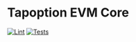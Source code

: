 # Tapoption EVM Core

[![Lint](https://github.com/cassavalabs/tap-option-evm-core/actions/workflows/lint.yml/badge.svg)](https://github.com/cassavalabs/tap-option-evm-core/actions/workflows/lint.yml)
[![Tests](https://github.com/cassavalabs/tap-option-evm-core/actions/workflows/test.yml/badge.svg)](https://github.com/cassavalabs/tap-option-evm-core/actions/workflows/test.yml)
